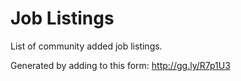Job Listings
============

List of community added job listings. 

Generated by adding to this form: http://gg.ly/R7p1U3


